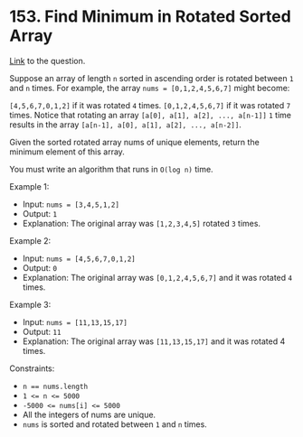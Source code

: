 # 153. Find Minimum in Rotated Sorted Array

[Link](https://leetcode.com/problems/find-minimum-in-rotated-sorted-array/description/) to the question.

Suppose an array of length `n` sorted in ascending order is rotated between `1` and `n` times. For example, the array `nums = [0,1,2,4,5,6,7]` might become:

`[4,5,6,7,0,1,2]` if it was rotated `4` times.
`[0,1,2,4,5,6,7]` if it was rotated `7` times.
Notice that rotating an array `[a[0], a[1], a[2], ..., a[n-1]]` `1` time results in the array `[a[n-1], a[0], a[1], a[2], ..., a[n-2]]`.

Given the sorted rotated array nums of unique elements, return the minimum element of this array.

You must write an algorithm that runs in `O(log n)` time.

 
Example 1:

- Input: `nums = [3,4,5,1,2]`
- Output: `1`
- Explanation: The original array was `[1,2,3,4,5]` rotated `3` times.

Example 2:

- Input: `nums = [4,5,6,7,0,1,2]`
- Output: `0`
- Explanation: The original array was `[0,1,2,4,5,6,7]` and it was rotated `4` times.

Example 3:

- Input: `nums = [11,13,15,17]`
- Output: `11`
- Explanation: The original array was `[11,13,15,17]` and it was rotated 4 times. 
 

Constraints:

- `n == nums.length`
- `1 <= n <= 5000`
- `-5000 <= nums[i] <= 5000`
- All the integers of nums are unique.
- `nums` is sorted and rotated between `1` and `n` times.
